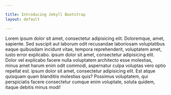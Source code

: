 ```yaml
---

title: Introducing Jekyll Bootstrap
layout: default

---
```


Lorem ipsum dolor sit amet, consectetur adipisicing elit. Doloremque, amet, sapiente. Sed suscipit aut laborum odit recusandae laboriosam voluptatibus eaque quibusdam incidunt vitae, tempora reprehenderit, voluptatem amet, iusto error explicabo. ipsum dolor sit amet, consectetur adipisicing elit. Dolor vel explicabo facere nulla voluptatem architecto esse molestias, minus amet harum enim odit commodi, aspernatur culpa voluptas vero optio repellat est. ipsum dolor sit amet, consectetur adipisicing elit. Est atque quisquam quam blanditiis molestias quis? Possimus voluptatem, qui perspiciatis facere consectetur cumque enim voluptate, soluta quidem, itaque debitis minus modi!